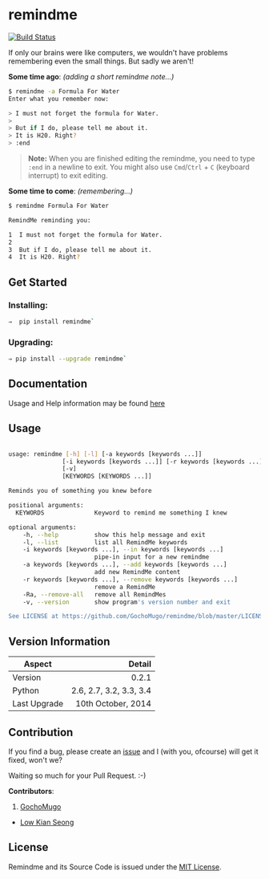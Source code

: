 
# remindme #

[![Build Status](https://travis-ci.org/GochoMugo/remindme.svg?branch=develop)](https://travis-ci.org/GochoMugo/remindme)

If only our brains were like computers, we wouldn't have problems
 remembering even the small things. But sadly we aren't!

**Some time ago**: *(adding a short remindme note...)*

```bash
$ remindme -a Formula For Water
Enter what you remember now:

> I must not forget the formula for Water.
>
> But if I do, please tell me about it.
> It is H20. Right?
> :end

```

> **Note:** When you are finished editing the remindme, you need to
> type `:end` in a newline to exit. You might also use `Cmd`/`Ctrl` + `C`
> (keyboard interrupt) to exit editing.

**Some time to come**: *(remembering...)*

```bash
$ remindme Formula For Water

RemindMe reminding you:

1  I must not forget the formula for Water.
2
3  But if I do, please tell me about it.
4  It is H20. Right?

```


## Get Started ##

### Installing: ###

```bash
⇒  pip install remindme`
```

### Upgrading: ###

```bash
⇒ pip install --upgrade remindme`
```


## Documentation ##

Usage and Help information may be found [here][gh-pages]


## Usage ##

```bash

usage: remindme [-h] [-l] [-a keywords [keywords ...]]
               [-i keywords [keywords ...]] [-r keywords [keywords ...]] [-Ra]
               [-v]
               [KEYWORDS [KEYWORDS ...]]

Reminds you of something you knew before

positional arguments:
  KEYWORDS              Keyword to remind me something I knew

optional arguments:
    -h, --help          show this help message and exit
    -l, --list          list all RemindMe keywords
    -i keywords [keywords ...], --in keywords [keywords ...]
                        pipe-in input for a new remindme
    -a keywords [keywords ...], --add keywords [keywords ...]
                        add new RemindMe content
    -r keywords [keywords ...], --remove keywords [keywords ...]
                        remove a RemindMe
    -Ra, --remove-all   remove all RemindMes
    -v, --version       show program's version number and exit

See LICENSE at https://github.com/GochoMugo/remindme/blob/master/LICENSE

```

## Version Information ##

|Aspect|Detail|
|-------|------:|
|Version| 0.2.1|
|Python|2.6, 2.7, 3.2, 3.3, 3.4|
|Last Upgrade|10th October, 2014|


## Contribution ##

If you find a bug, please create an [issue][issues] and I (with you, ofcourse)
 will get it fixed, won't we?

Waiting so much for your Pull Request. :-)

**Contributors**:

1. [GochoMugo](https://github.com/GochoMugo)
*  [Low Kian Seong](https://github.com/lowks)


## License ##

Remindme and its Source Code is issued under the [MIT License][MIT].


[gh-pages]:https://gochomugo.github.io/remindme "Remindme Home page"
[issues]:https://github.com/GochoMugo/remindme/issues "Create an Issue"
[MIT]:https://github.com/GochoMugo/remindme/blob/master/LICENSE "MIT License"
